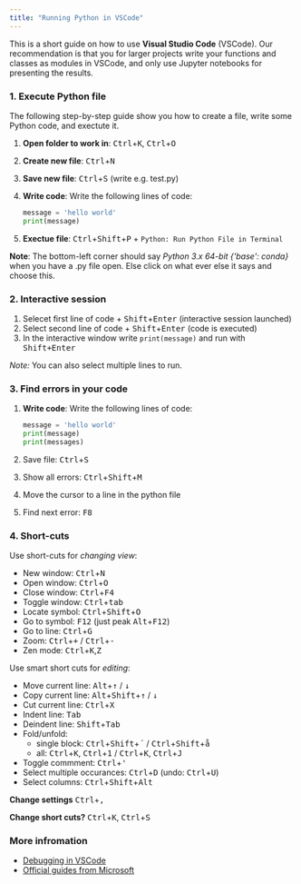 ```yaml
---
title: "Running Python in VSCode"
---
```


This is a short guide on how to use **Visual Studio Code** (VSCode). Our recommendation is that you for larger projects write your functions and classes as modules in VSCode, and only use Jupyter notebooks for presenting the results.

### 1. Execute Python file

The following step-by-step guide show you how to create a file, write some Python code, and exectute it.

1. **Open folder to work in**: <kbd>Ctrl</kbd>+<kbd>K</kbd>, <kbd>Ctrl</kbd>+<kbd>O</kbd>
2. **Create new file**: <kbd>Ctrl</kbd>+<kbd>N</kbd>
3. **Save new file**: <kbd>Ctrl</kbd>+<kbd>S</kbd> (write e.g. test.py)
4. **Write code**: Write the following lines of code:

    ```python
    message = 'hello world'
    print(message)
    ```

5. **Exectue file**: <kbd>Ctrl</kbd>+<kbd>Shift</kbd>+<kbd>P</kbd> + `Python: Run Python File in Terminal`

**Note**: The bottom-left corner should say *Python 3.x 64-bit {'base': conda}* when you have a .py file open. Else click on what ever else it says and choose this. 

### 2. Interactive session

 1. Selecet first line of code + <kbd>Shift</kbd>+<kbd>Enter</kbd> (interactive session launched)
 2. Select second line of code + <kbd>Shift</kbd>+<kbd>Enter</kbd> (code is executed)
 3. In the interactive window write `print(message)` and run with <kbd>Shift+Enter</kbd>
 
 *Note:* You can also select multiple lines to run.

### 3. Find errors in your code

1. **Write code**: Write the following lines of code:
    
    ```python
    message = 'hello world'
    print(message)      
    print(messages) 
    ```

2. Save file: <kbd>Ctrl</kbd>+<kbd>S</kbd>
3. Show all errors: <kbd>Ctrl</kbd>+<kbd>Shift</kbd>+<kbd>M</kbd> 
4. Move the cursor to a line in the python file
5. Find next error: <kbd>F8</kbd> 

### 4. Short-cuts

Use short-cuts for _changing view_:

* New window: <kbd>Ctrl</kbd>+<kbd>N</kbd>
* Open window: <kbd>Ctrl</kbd>+<kbd>O</kbd>
* Close window: <kbd>Ctrl</kbd>+<kbd>F4</kbd>
* Toggle window: <kbd>Ctrl</kbd>+<kbd>tab</kbd>
* Locate symbol: <kbd>Ctrl</kbd>+<kbd>Shift</kbd>+<kbd>O</kbd>
* Go to symbol: <kbd>F12</kbd> (just peak <kbd>Alt</kbd>+<kbd>F12</kbd>)
* Go to line: <kbd>Ctrl</kbd>+<kbd>G</kbd>
* Zoom: <kbd>Ctrl</kbd>+<kbd>+</kbd> / <kbd>Ctrl</kbd>+<kbd>-</kbd>
* Zen mode: <kbd>Ctrl</kbd>+<kbd>K</kbd>,<kbd>Z</kbd> 

Use smart short cuts for _editing_:

* Move current line: <kbd>Alt</kbd>+<kbd>&uparrow;</kbd> / <kbd>&downarrow;</kbd>
* Copy current line: <kbd>Alt</kbd>+<kbd>Shift</kbd>+<kbd>&uparrow;</kbd> / <kbd>&downarrow;</kbd>
* Cut current line: <kbd>Ctrl</kbd>+<kbd>X</kbd>
* Indent line: <kbd>Tab</kbd>    
* Deindent line: <kbd>Shift</kbd>+<kbd>Tab</kbd>    
* Fold/unfold:
    * single block: <kbd>Ctrl</kbd>+<kbd>Shift</kbd>+<kbd>´</kbd>  / <kbd>Ctrl</kbd>+<kbd>Shift</kbd>+<kbd>å</kbd>
    * all: <kbd>Ctrl</kbd>+<kbd>K</kbd>, <kbd>Ctrl</kbd>+<kbd>1</kbd> / <kbd>Ctrl</kbd>+<kbd>K</kbd>, <kbd>Ctrl</kbd>+<kbd>J</kbd>
* Toggle commment: <kbd>Ctrl</kbd>+<kbd>'</kbd> 
* Select multiple occurances: <kbd>Ctrl</kbd>+<kbd>D</kbd> (undo: <kbd>Ctrl</kbd>+<kbd>U</kbd>)
* Select columns: <kbd>Ctrl</kbd>+<kbd>Shift</kbd>+<kbd>Alt</kbd>

**Change settings** <kbd>Ctrl</kbd>+<kbd>,</kbd>

**Change short cuts?** <kbd>Ctrl</kbd>+<kbd>K</kbd>, <kbd>Ctrl</kbd>+<kbd>S</kbd>

### More infromation

* [Debugging in VSCode](/guides/vscode-debug)
* [Official guides from Microsoft](https://code.visualstudio.com/docs/getstarted/introvideos)